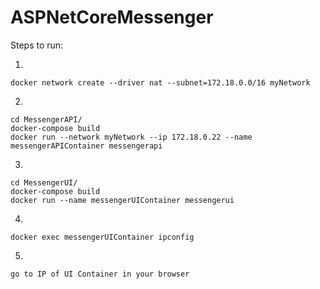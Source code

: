 # ASPNetCoreMessenger
Steps to run:

1) 
```
docker network create --driver nat --subnet=172.18.0.0/16 myNetwork
```

2) 
```
cd MessengerAPI/
docker-compose build
docker run --network myNetwork --ip 172.18.0.22 --name messengerAPIContainer messengerapi
```

3) 
```
cd MessengerUI/
docker-compose build
docker run --name messengerUIContainer messengerui
```

4) 
```
docker exec messengerUIContainer ipconfig
```

5) 
```
go to IP of UI Container in your browser
```